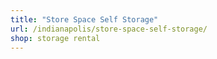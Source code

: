 ```yaml
---
title: "Store Space Self Storage"
url: /indianapolis/store-space-self-storage/
shop: storage rental
---
```

